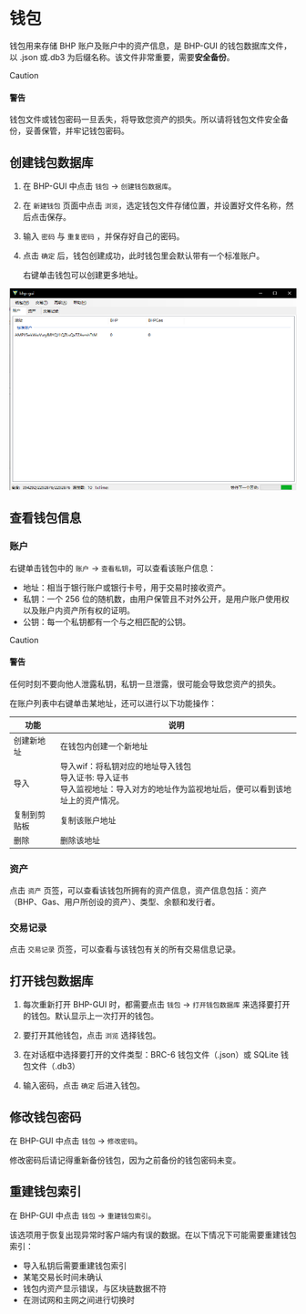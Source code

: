 # 钱包

钱包用来存储 BHP 账户及账户中的资产信息，是 BHP-GUI 的钱包数据库文件，以 .json 或.db3 为后缀名称。该文件非常重要，需要**安全备份**。

> [!CAUTION]
>
> #### 警告
>
> 钱包文件或钱包密码一旦丢失，将导致您资产的损失。所以请将钱包文件安全备份，妥善保管，并牢记钱包密码。

## 创建钱包数据库

1. 在 BHP-GUI 中点击 `钱包` -> `创建钱包数据库`。

2. 在 `新建钱包` 页面中点击 `浏览`，选定钱包文件存储位置，并设置好文件名称，然后点击保存。

3. 输入 `密码` 与 `重复密码` ，并保存好自己的密码。

4. 点击 `确定` 后，钱包创建成功，此时钱包里会默认带有一个标准账户。

   右键单击钱包可以创建更多地址。


![](../../assets/gui_4.png)

## 查看钱包信息

### 账户

右键单击钱包中的 `账户` -> `查看私钥`，可以查看该账户信息：

- 地址：相当于银行账户或银行卡号，用于交易时接收资产。 
- 私钥：一个 256 位的随机数，由用户保管且不对外公开，是用户账户使用权以及账户内资产所有权的证明。 
- 公钥：每一个私钥都有一个与之相匹配的公钥。

> [!CAUTION]
>
> #### 警告
>
> 任何时刻不要向他人泄露私钥，私钥一旦泄露，很可能会导致您资产的损失。

在账户列表中右键单击某地址，还可以进行以下功能操作：

| 功能         | 说明                                                         |
| ------------ | ------------------------------------------------------------ |
| 创建新地址   | 在钱包内创建一个新地址                                       |
| 导入         | 导入wif：将私钥对应的地址导入钱包<br>导入证书: 导入证书 <br>导入监视地址：导入对方的地址作为监视地址后，便可以看到该地址上的资产情况。 |
| 复制到剪贴板 | 复制该账户地址                                               |
| 删除         | 删除该地址                                                   |

### 资产

点击 `资产` 页签，可以查看该钱包所拥有的资产信息，资产信息包括：资产（BHP、Gas、用户所创设的资产）、类型、余额和发行者。

### 交易记录

点击 `交易记录` 页签，可以查看与该钱包有关的所有交易信息记录。

## 打开钱包数据库

1. 每次重新打开 BHP-GUI 时，都需要点击 `钱包` -> `打开钱包数据库` 来选择要打开的钱包。默认显示上一次打开的钱包。

2. 要打开其他钱包，点击 `浏览` 选择钱包。

3. 在对话框中选择要打开的文件类型：BRC-6 钱包文件（.json）或 SQLite 钱包文件（.db3）

4. 输入密码，点击 `确定` 后进入钱包。


## 修改钱包密码

在 BHP-GUI 中点击 `钱包` -> `修改密码`。

修改密码后请记得重新备份钱包，因为之前备份的钱包密码未变。

## 重建钱包索引

在 BHP-GUI 中点击 `钱包` -> `重建钱包索引`。

该选项用于恢复出现异常时客户端内有误的数据。在以下情况下可能需要重建钱包索引：

- 导入私钥后需要重建钱包索引
- 某笔交易长时间未确认
- 钱包内资产显示错误，与区块链数据不符
- 在测试网和主网之间进行切换时
